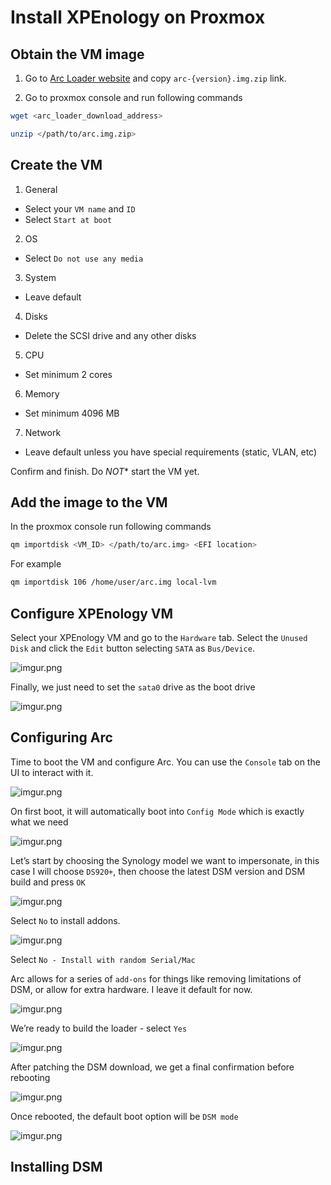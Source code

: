 # Install XPEnology on Proxmox

## Obtain the VM image

1. Go to [Arc Loader website](https://github.com/AuxXxilium/arc/releases/) and copy `arc-{version}.img.zip` link.

2. Go to proxmox console and run following commands

```sh
wget <arc_loader_download_address>

unzip </path/to/arc.img.zip>
```

## Create the VM

1. General

- Select your `VM name` and `ID`
- Select `Start at boot`

2. OS

- Select `Do not use any media`

3. System

- Leave default

4. Disks

- Delete the SCSI drive and any other disks

5. CPU

- Set minimum 2 cores

6. Memory

- Set minimum 4096 MB

7. Network

- Leave default unless you have special requirements (static, VLAN, etc)

Confirm and finish. Do *NOT** start the VM yet.

## Add the image to the VM

In the proxmox console run following commands

```sh
qm importdisk <VM_ID> </path/to/arc.img> <EFI location>
```

For example

```sh
qm importdisk 106 /home/user/arc.img local-lvm
```

## Configure XPEnology VM

Select your XPEnology VM and go to the `Hardware` tab. Select the `Unused Disk` and click the `Edit` button selecting `SATA` as `Bus/Device`.

![imgur.png](https://i.imgur.com/QFTHSm4.png)

Finally, we just need to set the `sata0` drive as the boot drive

![imgur.png](https://i.imgur.com/6wJRwJD.png)

## Configuring Arc

Time to boot the VM and configure Arc. You can use the `Console` tab on the UI to interact with it.

![imgur.png](https://i.imgur.com/axD9qxH.png)

On first boot, it will automatically boot into `Config Mode` which is exactly what we need

![imgur.png](https://i.imgur.com/80exdxX.png)

Let’s start by choosing the Synology model we want to impersonate, in this case I will choose `DS920+`, then choose the latest DSM version and DSM build and press `OK`

![imgur.png](https://i.imgur.com/4Xyhaap.png)

Select `No` to install addons.

![imgur.png](https://i.imgur.com/vCj1hkj.png)

Select `No - Install with random Serial/Mac`

Arc allows for a series of `add-ons` for things like removing limitations of DSM, or allow for extra hardware. I leave it default for now.

![imgur.png](https://i.imgur.com/SrL4ZYf.png)

We’re ready to build the loader - select `Yes`

![imgur.png](https://i.imgur.com/ALh9UR5.png)

After patching the DSM download, we get a final confirmation before rebooting

![imgur.png](https://i.imgur.com/i7Z1A5J.png)

Once rebooted, the default boot option will be `DSM mode`

![imgur.png](https://i.imgur.com/M3uD6OT.png)

## Installing DSM
